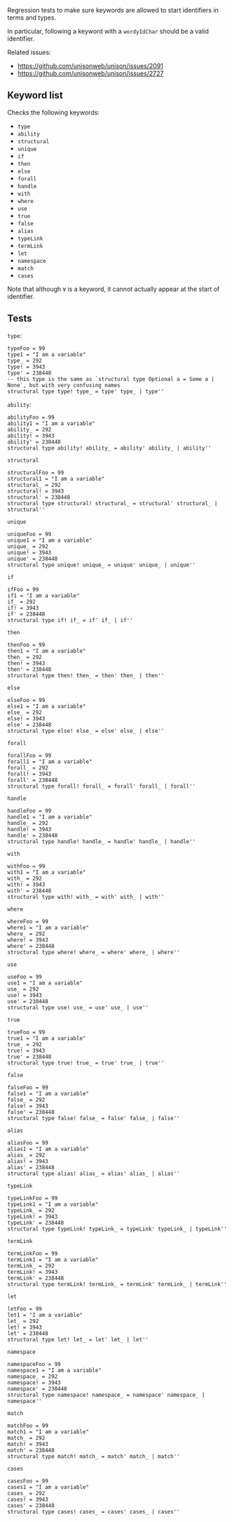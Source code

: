Regression tests to make sure keywords are allowed to start identifiers in terms and types.

In particular, following a keyword with a `wordyIdChar` should be a valid identifier.

Related issues:

  - https://github.com/unisonweb/unison/issues/2091
  - https://github.com/unisonweb/unison/issues/2727

## Keyword list

Checks the following keywords:

  - `type`
  - `ability`
  - `structural`
  - `unique`
  - `if`
  - `then`
  - `else`
  - `forall`
  - `handle`
  - `with`
  - `where`
  - `use`
  - `true`
  - `false`
  - `alias`
  - `typeLink`
  - `termLink`
  - `let`
  - `namespace`
  - `match`
  - `cases`

Note that although `∀` is a keyword, it cannot actually appear at the start of
identifier.

## Tests

`type`:

``` unison
typeFoo = 99
type1 = "I am a variable"
type_ = 292
type! = 3943
type' = 238448
-- this type is the same as `structural type Optional a = Some a | None`, but with very confusing names
structural type type! type_ = type' type_ | type''
```

`ability`:

``` unison
abilityFoo = 99
ability1 = "I am a variable"
ability_ = 292
ability! = 3943
ability' = 238448
structural type ability! ability_ = ability' ability_ | ability''
```

`structural`

``` unison
structuralFoo = 99
structural1 = "I am a variable"
structural_ = 292
structural! = 3943
structural' = 238448
structural type structural! structural_ = structural' structural_ | structural''
```

`unique`

``` unison
uniqueFoo = 99
unique1 = "I am a variable"
unique_ = 292
unique! = 3943
unique' = 238448
structural type unique! unique_ = unique' unique_ | unique''
```

`if`

``` unison
ifFoo = 99
if1 = "I am a variable"
if_ = 292
if! = 3943
if' = 238448
structural type if! if_ = if' if_ | if''
```

`then`

``` unison
thenFoo = 99
then1 = "I am a variable"
then_ = 292
then! = 3943
then' = 238448
structural type then! then_ = then' then_ | then''
```

`else`

``` unison
elseFoo = 99
else1 = "I am a variable"
else_ = 292
else! = 3943
else' = 238448
structural type else! else_ = else' else_ | else''
```

`forall`

``` unison
forallFoo = 99
forall1 = "I am a variable"
forall_ = 292
forall! = 3943
forall' = 238448
structural type forall! forall_ = forall' forall_ | forall''
```

`handle`

``` unison
handleFoo = 99
handle1 = "I am a variable"
handle_ = 292
handle! = 3943
handle' = 238448
structural type handle! handle_ = handle' handle_ | handle''
```

`with`

``` unison
withFoo = 99
with1 = "I am a variable"
with_ = 292
with! = 3943
with' = 238448
structural type with! with_ = with' with_ | with''
```

`where`

``` unison
whereFoo = 99
where1 = "I am a variable"
where_ = 292
where! = 3943
where' = 238448
structural type where! where_ = where' where_ | where''
```

`use`

``` unison
useFoo = 99
use1 = "I am a variable"
use_ = 292
use! = 3943
use' = 238448
structural type use! use_ = use' use_ | use''
```

`true`

``` unison
trueFoo = 99
true1 = "I am a variable"
true_ = 292
true! = 3943
true' = 238448
structural type true! true_ = true' true_ | true''
```

`false`

``` unison
falseFoo = 99
false1 = "I am a variable"
false_ = 292
false! = 3943
false' = 238448
structural type false! false_ = false' false_ | false''
```

`alias`

``` unison
aliasFoo = 99
alias1 = "I am a variable"
alias_ = 292
alias! = 3943
alias' = 238448
structural type alias! alias_ = alias' alias_ | alias''
```

`typeLink`

``` unison
typeLinkFoo = 99
typeLink1 = "I am a variable"
typeLink_ = 292
typeLink! = 3943
typeLink' = 238448
structural type typeLink! typeLink_ = typeLink' typeLink_ | typeLink''
```

`termLink`

``` unison
termLinkFoo = 99
termLink1 = "I am a variable"
termLink_ = 292
termLink! = 3943
termLink' = 238448
structural type termLink! termLink_ = termLink' termLink_ | termLink''
```

`let`

``` unison
letFoo = 99
let1 = "I am a variable"
let_ = 292
let! = 3943
let' = 238448
structural type let! let_ = let' let_ | let''
```

`namespace`

``` unison
namespaceFoo = 99
namespace1 = "I am a variable"
namespace_ = 292
namespace! = 3943
namespace' = 238448
structural type namespace! namespace_ = namespace' namespace_ | namespace''
```

`match`

``` unison
matchFoo = 99
match1 = "I am a variable"
match_ = 292
match! = 3943
match' = 238448
structural type match! match_ = match' match_ | match''
```

`cases`

``` unison
casesFoo = 99
cases1 = "I am a variable"
cases_ = 292
cases! = 3943
cases' = 238448
structural type cases! cases_ = cases' cases_ | cases''
```

